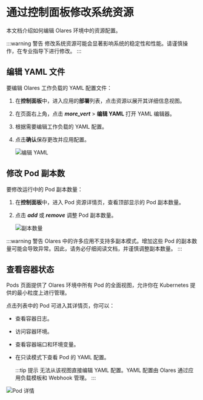 # 通过控制面板修改系统资源

本文档介绍如何编辑 Olares 环境中的资源配置。

:::warning 警告
修改系统资源可能会显著影响系统的稳定性和性能。请谨慎操作，在专业指导下进行修改。
:::

## 编辑 YAML 文件

要编辑 Olares 工作负载的 YAML 配置文件：

1. 在**控制面板**中，进入应用的**部署**列表，点击资源以展开其详细信息视图。
2. 在页面右上角，点击 **<i class="material-symbols-outlined">more_vert</i>** > **编辑 YAML** 打开 YAML 编辑器。
3. 根据需要编辑工作负载的 YAML 配置。
4. 点击**确认**保存更改并应用配置。

   ![编辑 YAML](/images/how-to/olares/controlhub/browse/10.jpg)

## 修改 Pod 副本数

要修改运行中的 Pod 副本数量：

1. 在**控制面板**中，进入 Pod 资源详情页，查看顶部显示的 Pod 副本数量。
2. 点击 **<i class="material-symbols-outlined">add</i>** 或 **<i class="material-symbols-outlined">remove</i>** 调整 Pod 副本数量。

   ![副本数量](/images/how-to/olares/controlhub/browse/09.jpg)

:::warning 警告
Olares 中的许多应用不支持多副本模式。增加这些 Pod 的副本数量可能会导致异常。因此，请务必仔细阅读文档，并谨慎调整副本数量。
:::

## 查看容器状态

Pods 页面提供了 Olares 环境中所有 Pod 的全面视图，允许你在 Kubernetes 提供的最小粒度上进行管理。

点击列表中的 Pod 可进入其详情页，你可以：

- 查看容器日志。
- 访问容器环境。
- 查看容器端口和环境变量。
- 在只读模式下查看 Pod 的 YAML 配置。

  :::tip 提示
  无法从该视图直接编辑 YAML 配置。YAML 配置由 Olares 通过应用负载模板和 Webhook 管理。
  :::

![Pod 详情](/images/how-to/olares/controlhub/pods/02.jpg)